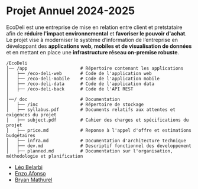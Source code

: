 # Projet Annuel 2024-2025

EcoDeli est une entreprise de mise en relation entre client et pretstataire afin de **réduire l'impact environnemental** et **favoriser le pouvoir d'achat**. Le projet vise à moderniser le système d’information de l’entreprise en développant des **applications web, mobiles et de visualisation de données** et en mettant en place une **infrastructure réseau on-premise robuste**.

```
/EcoDeli
│── /app                    # Répertoire contenant les applications
│   ├── /eco-deli-web       # Code de l'application web
│   ├── /eco-deli-mobile    # Code de l'application mobile
│   ├── /eco-deli-data      # Code de l'application data
│   ├── /eco-deli-back      # Code de l'API REST
│
│──/ doc                    # Documentation 
│   ├── /inc                # Répertoire de stockage
│   ├── syllabus.pdf        # Documents relatifs aux attentes et exigences du projet
│   ├── subject.pdf         # Cahier des charges et spécifications du projet
│   ├── price.md            # Reponse à l'appel d'offre et estimations budgétaires
│   ├── infra.md            # Documentation d'architecture technique
│   ├── dev.md              # Descriptif fonctionnel des developpement 
│   ├── planned.md          # Documentation sur l'organisation, méthodologie et planification
```

- [Léo Belarbi](https://github.com/belarbi-leo)
- [Enzo Afonso](https://github.com/eafonso5)
- [Bryan Mathurel](https://github.com/Pyhrrah)
